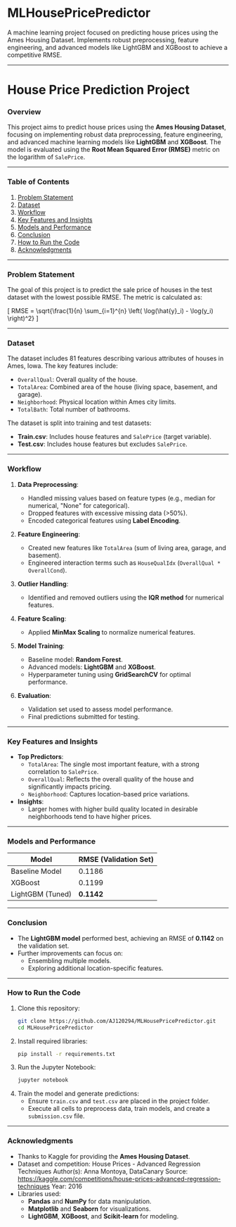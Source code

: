 # MLHousePricePredictor
A machine learning project focused on predicting house prices using the Ames Housing Dataset. Implements robust preprocessing, feature engineering, and advanced models like LightGBM and XGBoost to achieve a competitive RMSE.

---

# **House Price Prediction Project**

### **Overview**
This project aims to predict house prices using the **Ames Housing Dataset**, focusing on implementing robust data preprocessing, feature engineering, and advanced machine learning models like **LightGBM** and **XGBoost**. The model is evaluated using the **Root Mean Squared Error (RMSE)** metric on the logarithm of `SalePrice`.

---

### **Table of Contents**
1. [Problem Statement](#problem-statement)
2. [Dataset](#dataset)
3. [Workflow](#workflow)
4. [Key Features and Insights](#key-features-and-insights)
5. [Models and Performance](#models-and-performance)
6. [Conclusion](#conclusion)
7. [How to Run the Code](#how-to-run-the-code)
8. [Acknowledgments](#acknowledgments)

---

### **Problem Statement**
The goal of this project is to predict the sale price of houses in the test dataset with the lowest possible RMSE. The metric is calculated as:

\[
RMSE = \sqrt{\frac{1}{n} \sum_{i=1}^{n} \left( \log(\hat{y}_i) - \log(y_i) \right)^2}
\]

---

### **Dataset**
The dataset includes 81 features describing various attributes of houses in Ames, Iowa. The key features include:
- `OverallQual`: Overall quality of the house.
- `TotalArea`: Combined area of the house (living space, basement, and garage).
- `Neighborhood`: Physical location within Ames city limits.
- `TotalBath`: Total number of bathrooms.

The dataset is split into training and test datasets:
- **Train.csv**: Includes house features and `SalePrice` (target variable).
- **Test.csv**: Includes house features but excludes `SalePrice`.

---

### **Workflow**
1. **Data Preprocessing**:
   - Handled missing values based on feature types (e.g., median for numerical, "None" for categorical).
   - Dropped features with excessive missing data (>50%).
   - Encoded categorical features using **Label Encoding**.

2. **Feature Engineering**:
   - Created new features like `TotalArea` (sum of living area, garage, and basement).
   - Engineered interaction terms such as `HouseQualIdx` (`OverallQual * OverallCond`).

3. **Outlier Handling**:
   - Identified and removed outliers using the **IQR method** for numerical features.

4. **Feature Scaling**:
   - Applied **MinMax Scaling** to normalize numerical features.

5. **Model Training**:
   - Baseline model: **Random Forest**.
   - Advanced models: **LightGBM** and **XGBoost**.
   - Hyperparameter tuning using **GridSearchCV** for optimal performance.

6. **Evaluation**:
   - Validation set used to assess model performance.
   - Final predictions submitted for testing.

---

### **Key Features and Insights**
- **Top Predictors**:
  - `TotalArea`: The single most important feature, with a strong correlation to `SalePrice`.
  - `OverallQual`: Reflects the overall quality of the house and significantly impacts pricing.
  - `Neighborhood`: Captures location-based price variations.
- **Insights**:
  - Larger homes with higher build quality located in desirable neighborhoods tend to have higher prices.

---

### **Models and Performance**
| Model             | RMSE (Validation Set) |
|--------------------|------------------------|
| Baseline Model     | 0.1186                |
| XGBoost            | 0.1199                |
| LightGBM (Tuned)   | **0.1142**            |

---

### **Conclusion**
- The **LightGBM model** performed best, achieving an RMSE of **0.1142** on the validation set.
- Further improvements can focus on:
  - Ensembling multiple models.
  - Exploring additional location-specific features.

---

### **How to Run the Code**
1. Clone this repository:
   ```bash
   git clone https://github.com/AJ120294/MLHousePricePredictor.git
   cd MLHousePricePredictor
   ```
2. Install required libraries:
   ```bash
   pip install -r requirements.txt
   ```
3. Run the Jupyter Notebook:
   ```bash
   jupyter notebook
   ```
4. Train the model and generate predictions:
   - Ensure `train.csv` and `test.csv` are placed in the project folder.
   - Execute all cells to preprocess data, train models, and create a `submission.csv` file.

---

### **Acknowledgments**
- Thanks to Kaggle for providing the **Ames Housing Dataset**.
- Dataset and competition: House Prices - Advanced Regression Techniques
Author(s): Anna Montoya, DataCanary
Source: https://kaggle.com/competitions/house-prices-advanced-regression-techniques
Year: 2016
- Libraries used:
  - **Pandas** and **NumPy** for data manipulation.
  - **Matplotlib** and **Seaborn** for visualizations.
  - **LightGBM**, **XGBoost**, and **Scikit-learn** for modeling.
